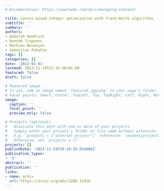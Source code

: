 ```yaml
---
# Documentation: https://wowchemy.com/docs/managing-content/

title: Convex mixed-integer optimization with Frank-Wolfe algorithms
subtitle: ''
summary: ''
authors:
- Deborah Hendrych
- Hannah Troppens
- Mathieu Besançon
- Sebastian Pokutta
tags: []
categories: []
date: '2022-01-01'
lastmod: 2023-11-29T21:19:30+01:00
featured: false
draft: false

# Featured image
# To use, add an image named `featured.jpg/png` to your page's folder.
# Focal points: Smart, Center, TopLeft, Top, TopRight, Left, Right, BottomLeft, Bottom, BottomRight.
image:
  caption: ''
  focal_point: ''
  preview_only: false

# Projects (optional).
#   Associate this post with one or more of your projects.
#   Simply enter your project's folder or file name without extension.
#   E.g. `projects = ["internal-project"]` references `content/project/deep-learning/index.md`.
#   Otherwise, set `projects = []`.
projects: []
publishDate: '2023-11-29T20:19:29.834086Z'
publication_types:
- '3'
abstract: ''
publication: ''
links:
- name: arXiv
  url: https://arxiv.org/abs/2208.11010
---
```

